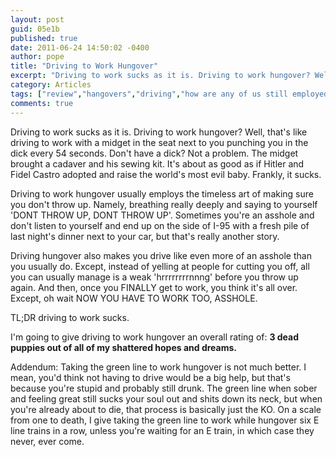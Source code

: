 ```yaml
---
layout: post
guid: 05e1b
published: true
date: 2011-06-24 14:50:02 -0400
author: pope
title: "Driving to Work Hungover"
excerpt: "Driving to work sucks as it is. Driving to work hungover? Well, that's like driving to work with a midget in the seat next to you punching you in the dick every 54 seconds. Don't have a dick? Not a problem. The midget brought a cadaver and his sewing kit. It's about as good as if Hitler and Fidel Castro adopted and raise the world's most evil baby. Frankly, it sucks."
category: Articles
tags: ["review","hangovers","driving","how are any of us still employed?","DON'T THROW UP","booze","MBTA","operating motor vehicles"]
comments: true 
---
```


Driving to work sucks as it is. Driving to work hungover? Well, that's like driving to work with a midget in the seat next to you punching you in the dick every 54 seconds. Don't have a dick? Not a problem. The midget brought a cadaver and his sewing kit. It's about as good as if Hitler and Fidel Castro adopted and raise the world's most evil baby. Frankly, it sucks.

Driving to work hungover usually employs the timeless art of making sure you don't throw up. Namely, breathing really deeply and saying to yourself 'DONT THROW UP, DONT THROW UP'. Sometimes you're an asshole and don't listen to yourself and end up on the side of I-95 with a fresh pile of last night's dinner next to your car, but that's really another story.

Driving hungover also makes you drive like even more of an asshole than you usually do. Except, instead of yelling at people for cutting you off, all you can usually manage is a weak 'hrrrrrrrrnnng' before you throw up again. And then, once you FINALLY get to work, you think it's all over. Except, oh wait NOW YOU HAVE TO WORK TOO, ASSHOLE.

TL;DR driving to work sucks.

I'm going to give driving to work hungover an overall rating of: **3 dead puppies out of all of my shattered hopes and dreams.**

Addendum: Taking the green line to work hungover is not much better. I mean, you'd think not having to drive would be a big help, but that's because you're stupid and probably still drunk. The green line when sober and feeling great still sucks your soul out and shits down its neck, but when you're already about to die, that process is basically just the KO. On a scale from one to death, I give taking the green line to work while hungover six E line trains in a row, unless you're waiting for an E train, in which case they never, ever come.
